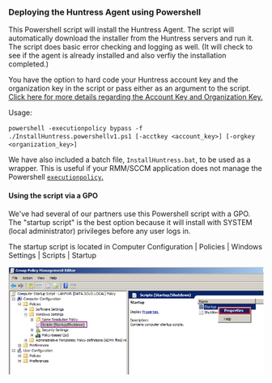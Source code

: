 ### Deploying the Huntress Agent using Powershell

This Powershell script will install the Huntress Agent. The script will automatically download the installer from the Huntress servers and run it. The script does basic error checking and logging as well. (It will check to see if the agent is already installed and also verfiy the installation completed.)

You have the option to hard code your Huntress account key and the organization key in the script or pass either as an argument to the script. [Click here for more details regarding the Account Key and Organization Key.](https://support.huntress.io/article/7-using-account-and-organization-keys)

Usage:
```
powershell -executionpolicy bypass -f ./InstallHuntress.powershellv1.ps1 [-acctkey <account_key>] [-orgkey <organization_key>]
```

We have also included a batch file, `InstallHuntress.bat`, to be used as a wrapper. This is useful if your RMM/SCCM application does not manage the Powershell [`executionpolicy`.](https://docs.microsoft.com/en-us/powershell/module/microsoft.powershell.security/set-executionpolicy?view=powershell-3.0)

#### Using the script via a GPO

We've had several of our partners use this Powershell script with a GPO. The "startup script" is the best option because it will install with SYSTEM (local administrator) privileges before any user logs in.

The startup script is located in Computer Configuration | Policies | Windows Settings | Scripts | Startup

<img src="gpo_startup.png" border="0" alt="GPO">